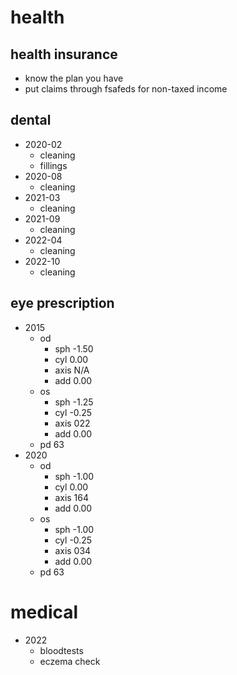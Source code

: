 # health

## health insurance

- know the plan you have
- put claims through fsafeds for non-taxed income

## dental

- 2020-02
  - cleaning
  - fillings
- 2020-08
  - cleaning
- 2021-03
  - cleaning
- 2021-09
  - cleaning
- 2022-04
  - cleaning
- 2022-10
  - cleaning

## eye prescription

- 2015
  - od
    - sph -1.50
    - cyl 0.00
    - axis N/A
    - add 0.00
  - os
    - sph -1.25
    - cyl -0.25
    - axis 022
    - add 0.00
  - pd 63
- 2020
  - od
    - sph -1.00
    - cyl 0.00
    - axis 164
    - add 0.00
  - os
    - sph -1.00
    - cyl -0.25
    - axis 034
    - add 0.00
  - pd 63

# medical

- 2022
  - bloodtests
  - eczema check
